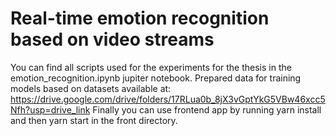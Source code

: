 # Real-time emotion recognition based on video streams
You can find all scripts used for the experiments for the thesis in the emotion_recognition.ipynb jupiter notebook. 
Prepared data for training models based on datasets available at: 
https://drive.google.com/drive/folders/17RLua0b_8jX3vGptYkG5VBw46xcc5Nfh?usp=drive_link
Finally you can use frontend app by running yarn install and then yarn start in the front directory.